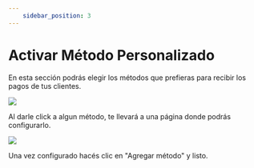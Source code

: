 ```yaml
---
    sidebar_position: 3
---
```


# Activar Método Personalizado

En esta sección podrás elegir los métodos que prefieras para recibir los pagos de tus clientes.

![](/Fotos/Configuraciones/Pagos/pagos-2.png)

Al darle click a algun método, te llevará a una página donde podrás configurarlo.

![](/Fotos/Configuraciones/Pagos/pagos-3.png)

Una vez configurado hacés clic en "Agregar método" y listo.